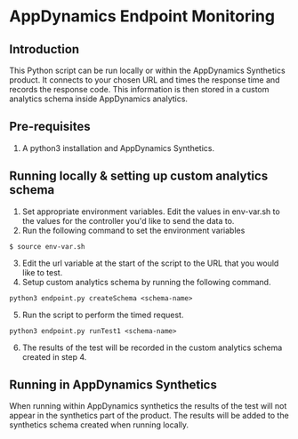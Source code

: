 # AppDynamics Endpoint Monitoring

## Introduction

This Python script can be run locally or within the AppDynamics Synthetics product.
It connects to your chosen URL and times the response time and records the response code.
This information is then stored in a custom analytics schema inside AppDynamics analytics.

## Pre-requisites

1. A python3 installation and AppDynamics Synthetics.

## Running locally & setting up custom analytics schema

1. Set appropriate environment variables. Edit the values in env-var.sh to the values for the controller you'd like to send the data to.
2. Run the following command to set the environment variables

```
$ source env-var.sh
```
3. Edit the url variable at the start of the script to the URL that you would like to test.
4. Setup custom analytics schema by running the following command.

```
python3 endpoint.py createSchema <schema-name>
```

5. Run the script to perform the timed request.

```
python3 endpoint.py runTest1 <schema-name>
```

6. The results of the test will be recorded in the custom analytics schema created in step 4.

## Running in AppDynamics Synthetics

When running within AppDynamics synthetics the results of the test will not appear in the synthetics part of the product. The results will be added to the synthetics schema created when running locally.
